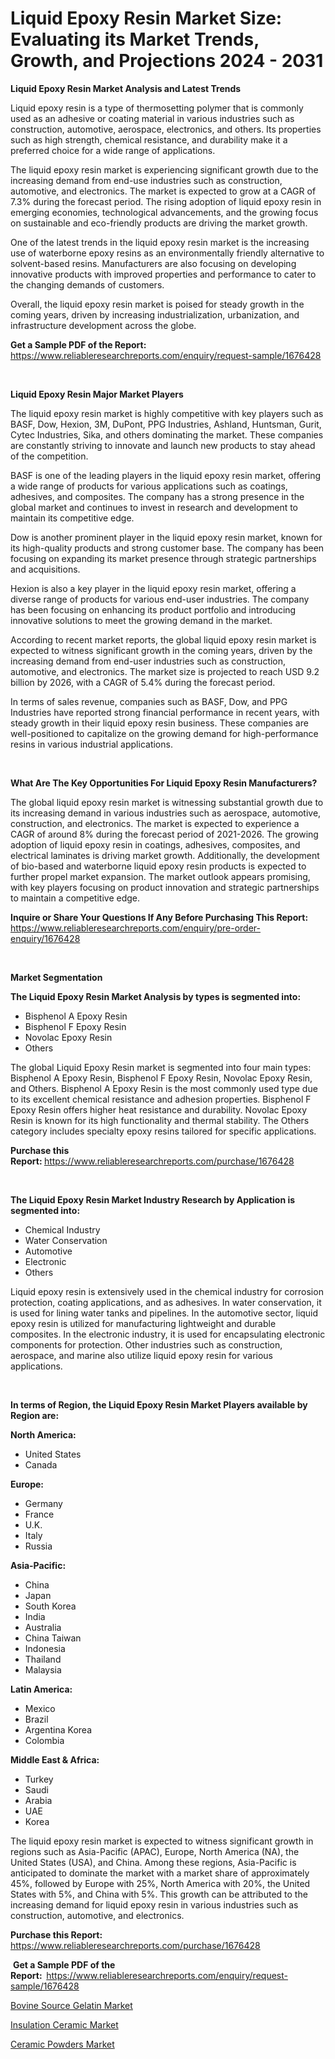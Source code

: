 <p><h1>Liquid Epoxy Resin Market Size: Evaluating its Market Trends, Growth, and Projections 2024 - 2031</h1></p><p><strong>Liquid Epoxy Resin Market Analysis and Latest Trends</strong></p>
<p><p>Liquid epoxy resin is a type of thermosetting polymer that is commonly used as an adhesive or coating material in various industries such as construction, automotive, aerospace, electronics, and others. Its properties such as high strength, chemical resistance, and durability make it a preferred choice for a wide range of applications.</p><p>The liquid epoxy resin market is experiencing significant growth due to the increasing demand from end-use industries such as construction, automotive, and electronics. The market is expected to grow at a CAGR of 7.3% during the forecast period. The rising adoption of liquid epoxy resin in emerging economies, technological advancements, and the growing focus on sustainable and eco-friendly products are driving the market growth.</p><p>One of the latest trends in the liquid epoxy resin market is the increasing use of waterborne epoxy resins as an environmentally friendly alternative to solvent-based resins. Manufacturers are also focusing on developing innovative products with improved properties and performance to cater to the changing demands of customers.</p><p>Overall, the liquid epoxy resin market is poised for steady growth in the coming years, driven by increasing industrialization, urbanization, and infrastructure development across the globe.</p></p>
<p><strong>Get a Sample PDF of the Report:&nbsp;</strong> <a href="https://www.reliableresearchreports.com/enquiry/request-sample/1676428">https://www.reliableresearchreports.com/enquiry/request-sample/1676428</a></p>
<p>&nbsp;</p>
<p><strong>Liquid Epoxy Resin Major Market Players</strong></p>
<p><p>The liquid epoxy resin market is highly competitive with key players such as BASF, Dow, Hexion, 3M, DuPont, PPG Industries, Ashland, Huntsman, Gurit, Cytec Industries, Sika, and others dominating the market. These companies are constantly striving to innovate and launch new products to stay ahead of the competition.</p><p>BASF is one of the leading players in the liquid epoxy resin market, offering a wide range of products for various applications such as coatings, adhesives, and composites. The company has a strong presence in the global market and continues to invest in research and development to maintain its competitive edge.</p><p>Dow is another prominent player in the liquid epoxy resin market, known for its high-quality products and strong customer base. The company has been focusing on expanding its market presence through strategic partnerships and acquisitions.</p><p>Hexion is also a key player in the liquid epoxy resin market, offering a diverse range of products for various end-user industries. The company has been focusing on enhancing its product portfolio and introducing innovative solutions to meet the growing demand in the market.</p><p>According to recent market reports, the global liquid epoxy resin market is expected to witness significant growth in the coming years, driven by the increasing demand from end-user industries such as construction, automotive, and electronics. The market size is projected to reach USD 9.2 billion by 2026, with a CAGR of 5.4% during the forecast period.</p><p>In terms of sales revenue, companies such as BASF, Dow, and PPG Industries have reported strong financial performance in recent years, with steady growth in their liquid epoxy resin business. These companies are well-positioned to capitalize on the growing demand for high-performance resins in various industrial applications.</p></p>
<p>&nbsp;</p>
<p><strong>What Are The Key Opportunities For Liquid Epoxy Resin Manufacturers?</strong></p>
<p><p>The global liquid epoxy resin market is witnessing substantial growth due to its increasing demand in various industries such as aerospace, automotive, construction, and electronics. The market is expected to experience a CAGR of around 8% during the forecast period of 2021-2026. The growing adoption of liquid epoxy resin in coatings, adhesives, composites, and electrical laminates is driving market growth. Additionally, the development of bio-based and waterborne liquid epoxy resin products is expected to further propel market expansion. The market outlook appears promising, with key players focusing on product innovation and strategic partnerships to maintain a competitive edge.</p></p>
<p><strong>Inquire or Share Your Questions If Any Before Purchasing This Report:</strong> <a href="https://www.reliableresearchreports.com/enquiry/pre-order-enquiry/1676428">https://www.reliableresearchreports.com/enquiry/pre-order-enquiry/1676428</a></p>
<p>&nbsp;</p>
<p><strong>Market Segmentation</strong></p>
<p><strong>The Liquid Epoxy Resin Market Analysis by types is segmented into:</strong></p>
<p><ul><li>Bisphenol A Epoxy Resin</li><li>Bisphenol F Epoxy Resin</li><li>Novolac Epoxy Resin</li><li>Others</li></ul></p>
<p><p>The global Liquid Epoxy Resin market is segmented into four main types: Bisphenol A Epoxy Resin, Bisphenol F Epoxy Resin, Novolac Epoxy Resin, and Others. Bisphenol A Epoxy Resin is the most commonly used type due to its excellent chemical resistance and adhesion properties. Bisphenol F Epoxy Resin offers higher heat resistance and durability. Novolac Epoxy Resin is known for its high functionality and thermal stability. The Others category includes specialty epoxy resins tailored for specific applications.</p></p>
<p><strong>Purchase this Report:&nbsp;</strong><a href="https://www.reliableresearchreports.com/purchase/1676428">https://www.reliableresearchreports.com/purchase/1676428</a></p>
<p>&nbsp;</p>
<p><strong>The Liquid Epoxy Resin Market Industry Research by Application is segmented into:</strong></p>
<p><ul><li>Chemical Industry</li><li>Water Conservation</li><li>Automotive</li><li>Electronic</li><li>Others</li></ul></p>
<p><p>Liquid epoxy resin is extensively used in the chemical industry for corrosion protection, coating applications, and as adhesives. In water conservation, it is used for lining water tanks and pipelines. In the automotive sector, liquid epoxy resin is utilized for manufacturing lightweight and durable composites. In the electronic industry, it is used for encapsulating electronic components for protection. Other industries such as construction, aerospace, and marine also utilize liquid epoxy resin for various applications.</p></p>
<p>&nbsp;</p>
<p><strong>In terms of Region, the Liquid Epoxy Resin Market Players available by Region are:</strong></p>
<p>
    <p> <strong> North America: </strong>
        <ul>
            <li>United States</li>
            <li>Canada</li>
        </ul>
        </p> 
    <p> <strong> Europe: </strong>
        <ul>
            <li>Germany</li>
            <li>France</li>
            <li>U.K.</li>
            <li>Italy</li>
            <li>Russia</li>
        </ul>
        </p> 
    <p> <strong> Asia-Pacific: </strong>
        <ul>
            <li>China</li>
            <li>Japan</li>
            <li>South Korea</li>
            <li>India</li>
            <li>Australia</li>
            <li>China Taiwan</li>
            <li>Indonesia</li>
            <li>Thailand</li>
            <li>Malaysia</li>
        </ul>
        </p> 
    <p> <strong> Latin America: </strong>
        <ul>
            <li>Mexico</li>
            <li>Brazil</li>
            <li>Argentina Korea</li>
            <li>Colombia</li>
        </ul>
        </p> 
    <p> <strong> Middle East & Africa: </strong>
        <ul>
            <li>Turkey</li>
            <li>Saudi</li>
            <li>Arabia</li>
            <li>UAE</li>
            <li>Korea</li>
        </ul>
    </p>
    </p>
<p><p>The liquid epoxy resin market is expected to witness significant growth in regions such as Asia-Pacific (APAC), Europe, North America (NA), the United States (USA), and China. Among these regions, Asia-Pacific is anticipated to dominate the market with a market share of approximately 45%, followed by Europe with 25%, North America with 20%, the United States with 5%, and China with 5%. This growth can be attributed to the increasing demand for liquid epoxy resin in various industries such as construction, automotive, and electronics.</p></p>
<p><strong>Purchase this Report: </strong><a href="https://www.reliableresearchreports.com/purchase/1676428">https://www.reliableresearchreports.com/purchase/1676428</a></p>
<p>&nbsp;<strong>Get a Sample PDF of the Report:&nbsp;&nbsp;</strong><a href="https://www.reliableresearchreports.com/enquiry/request-sample/1676428">https://www.reliableresearchreports.com/enquiry/request-sample/1676428</a></p>
<p><strong></strong></p>
<p><p><a href="https://github.com/singletonthaxterkelliehr2df/Market-Research-Report-List-1/blob/main/bovine-source-gelatin-market.md">Bovine Source Gelatin Market</a></p><p><a href="https://github.com/kufem1/Market-Research-Report-List-1/blob/main/insulation-ceramic-market.md">Insulation Ceramic Market</a></p><p><a href="https://github.com/kosella/Market-Research-Report-List-2/blob/main/ceramic-powders-market.md">Ceramic Powders Market</a></p></p>